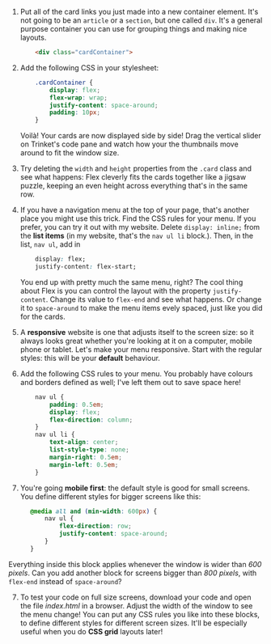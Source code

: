 1. Put all of the card links you just made into a new container element. It's not going to be an `article` or a `section`, but one called `div`. It's a general purpose container you can use for grouping things and making nice layouts.
    ```html
        <div class="cardContainer">
    ```
2. Add the following CSS in your stylesheet:
    ```css
        .cardContainer {
            display: flex;
            flex-wrap: wrap;
            justify-content: space-around;
            padding: 10px;
        }
    ```
    Voilà! Your cards are now displayed side by side! Drag the vertical slider on Trinket's code pane and watch how your the thumbnails move around to fit the window size.

3. Try deleting the `width` and `height` properties from the `.card` class and see what happens: Flex cleverly fits the cards together like a jigsaw puzzle, keeping an even height across everything that's in the same row.

4. If you have a navigation menu at the top of your page, that's another place you might use this trick. Find the CSS rules for your menu. If you prefer, you can try it out with my website. Delete `display: inline;` from the **list items** \(in my website, that's the `nav ul li` block.\). Then, in the list, `nav ul`, add in 
    ```css
        display: flex;
        justify-content: flex-start;
    ```
    You end up with pretty much the same menu, right? The cool thing about Flex is you can control the layout with the property `justify-content`. Change its value to `flex-end` and see what happens. Or change it to `space-around` to make the menu items evely spaced, just like you did for the cards.

5. A **responsive** website is one that adjusts itself to the screen size: so it always looks great whether you're looking at it on a computer, mobile phone or tablet. Let's make your menu responsive. Start with the regular styles: this will be your **default** behaviour.

6. Add the following CSS rules to your menu. You probably have colours and borders defined as well; I've left them out to save space here!
    ```css
        nav ul {
            padding: 0.5em;
            display: flex;
            flex-direction: column;
        }
        nav ul li {
            text-align: center; 
            list-style-type: none;
            margin-right: 0.5em;
            margin-left: 0.5em;
        }
    ```

6. You're going **mobile first**: the default style is good for small screens. You define different styles for bigger screens like this:
  ```css
        @media all and (min-width: 600px) {
            nav ul {
                flex-direction: row;
                justify-content: space-around;
            }
        }
   ```
   Everything inside this block applies whenever the window is wider than _600 pixels_. Can you add another block for screens bigger than _800 pixels_, with `flex-end` instead of `space-around`?

7. To test your code on full size screens, download your code and open the file _index.html_ in a browser. Adjust the width of the window to see the menu change! You can put any CSS rules you like into these blocks, to define different styles for different screen sizes. It'll be especially useful when you do **CSS grid** layouts later!